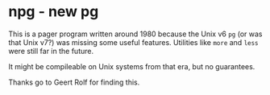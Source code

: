 # npg - new pg

This is a pager program written around 1980 because the Unix v6 `pg` (or was that Unix v7?) was missing some useful features. Utilities like `more` and `less` were still far in the future.

It might be compileable on Unix systems from that era, but no guarantees.

Thanks go to Geert Rolf for finding this.